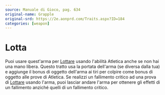 ```yaml
---
source: Manuale di Gioco, pag. 634
original-name: Grapple
original-srd: https://2e.aonprd.com/Traits.aspx?ID=184
categories: [weapon]
---
```


# Lotta

Puoi usare quest'arma per [Lottare](/azioni/abilita/lottare) usando l'abilità
Atletica anche se non hai una mano libera. Questo tratto usa la portata
dell'arma (se diversa dalla tua) e aggiunge il bonus di oggetto dell'arma ai
tiri per colpire come bonus di oggetto alle prove di Atletica. Se realizzi un
fallimento critico ad una prova di [Lottare](/azioni/abilita/lottare) usando
l'arma, puoi lasciar andare l'arma per ottenere gli effetti di un fallimento
anziché quelli di un fallimento critico.

